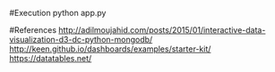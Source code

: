 #Execution
python app.py


#References
http://adilmoujahid.com/posts/2015/01/interactive-data-visualization-d3-dc-python-mongodb/
http://keen.github.io/dashboards/examples/starter-kit/
https://datatables.net/

